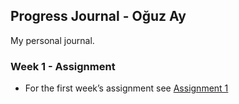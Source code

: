 ## Progress Journal - Oğuz Ay

My personal journal.

### Week 1 - Assignment

- For the first week’s assignment see [Assignment 1](https://pjournal.github.io/mef03-oguzayy/Assignment_1.html#)
